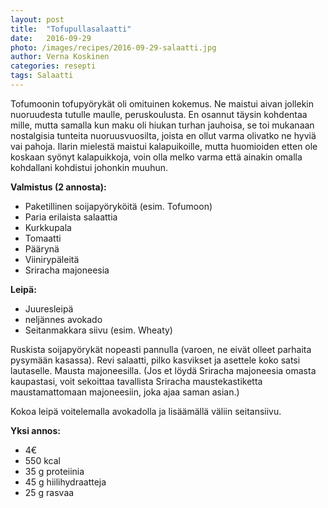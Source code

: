 ```yaml
---
layout: post
title:  "Tofupullasalaatti"
date:   2016-09-29
photo: /images/recipes/2016-09-29-salaatti.jpg
author: Verna Koskinen
categories: resepti
tags: Salaatti
---
```


Tofumoonin tofupyörykät oli omituinen kokemus. Ne maistui aivan jollekin nuoruudesta tutulle maulle, peruskoulusta. En osannut täysin kohdentaa mille, mutta samalla kun maku oli hiukan turhan jauhoisa, se toi mukanaan nostalgisia tunteita nuoruusvuosilta, joista en ollut varma olivatko ne hyviä vai pahoja. Ilarin mielestä maistui kalapuikoille, mutta huomioiden etten ole koskaan syönyt kalapuikkoja, voin olla melko varma että ainakin omalla kohdallani kohdistui johonkin muuhun.

**Valmistus (2 annosta):**

- Paketillinen soijapyöryköitä (esim. Tofumoon)
- Paria erilaista salaattia
- Kurkkupala
- Tomaatti
- Päärynä
- Viinirypäleitä
- Sriracha majoneesia

**Leipä:**

- Juuresleipä
- neljännes avokado
- Seitanmakkara siivu (esim. Wheaty)

Ruskista soijapyörykät nopeasti pannulla (varoen, ne eivät olleet parhaita pysymään kasassa). Revi salaatti, pilko kasvikset ja asettele koko satsi lautaselle. Mausta majoneesilla. (Jos et löydä Sriracha majoneesia omasta kaupastasi, voit sekoittaa tavallista Sriracha maustekastiketta maustamattomaan majoneesiin, joka ajaa saman asian.)

Kokoa leipä voitelemalla avokadolla ja lisäämällä väliin seitansiivu.

**Yksi annos:**

- 4€
- 550 kcal
- 35 g proteiinia
- 45 g hiilihydraatteja
- 25 g rasvaa

